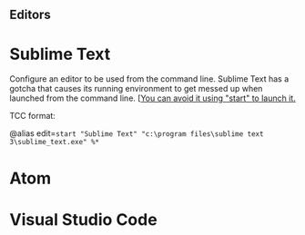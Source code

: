 ## Editors

# Sublime Text

Configure an editor to be used from the command line. Sublime Text has a gotcha that causes its running environment to get messed up when launched from the command line. [[You can avoid it using "start" to launch it.](http://stackoverflow.com/questions/10438508/error6-while-trying-to-use-sublime-text-to-msbuild)

TCC format: 

@alias edit=`start "Sublime Text" "c:\program files\sublime text 3\sublime_text.exe" %*`


# Atom

# Visual Studio Code



